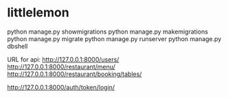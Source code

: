 # littlelemon

python manage.py showmigrations
python manage.py makemigrations
python manage.py migrate
python manage.py runserver
python manage.py dbshell

URL for api: 
http://127.0.0.1:8000/users/
http://127.0.0.1:8000/restaurant/menu/
http://127.0.0.1:8000/restaurant/booking/tables/

http://127.0.0.1:8000/auth/token/login/